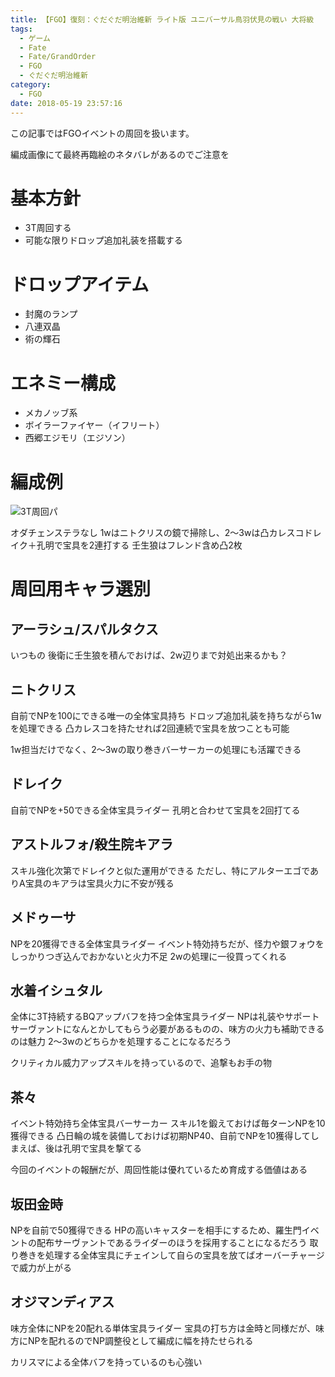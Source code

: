 ```yaml
---
title: 【FGO】復刻：ぐだぐだ明治維新 ライト版 ユニバーサル鳥羽伏見の戦い 大将級
tags:
  - ゲーム
  - Fate
  - Fate/GrandOrder
  - FGO
  - ぐだぐだ明治維新
category:
  - FGO
date: 2018-05-19 23:57:16
---
```



この記事ではFGOイベントの周回を扱います。

編成画像にて最終再臨絵のネタバレがあるのでご注意を

<!-- more -->

# 基本方針

* 3T周回する
* 可能な限りドロップ追加礼装を搭載する

# ドロップアイテム

* 封魔のランプ
* 八連双晶
* 術の輝石

# エネミー構成

* メカノッブ系
* ボイラーファイヤー（イフリート）
* 西郷エジモリ（エジソン）

# 編成例

![3T周回パ](universal-toba-fushimi-oda.png "3T周回パ")

オダチェンステラなし
1wはニトクリスの鏡で掃除し、2～3wは凸カレスコドレイク＋孔明で宝具を2連打する
壬生狼はフレンド含め凸2枚

# 周回用キャラ選別

## アーラシュ/スパルタクス

いつもの
後衛に壬生狼を積んでおけば、2w辺りまで対処出来るかも？

## ニトクリス

自前でNPを100にできる唯一の全体宝具持ち
ドロップ追加礼装を持ちながら1wを処理できる
凸カレスコを持たせれば2回連続で宝具を放つことも可能

1w担当だけでなく、2～3wの取り巻きバーサーカーの処理にも活躍できる

## ドレイク

自前でNPを+50できる全体宝具ライダー
孔明と合わせて宝具を2回打てる

## アストルフォ/殺生院キアラ

スキル強化次第でドレイクと似た運用ができる
ただし、特にアルターエゴでありA宝具のキアラは宝具火力に不安が残る

## メドゥーサ

NPを20獲得できる全体宝具ライダー
イベント特効持ちだが、怪力や銀フォウをしっかりつぎ込んでおかないと火力不足
2wの処理に一役買ってくれる

## 水着イシュタル

全体に3T持続するBQアップバフを持つ全体宝具ライダー
NPは礼装やサポートサーヴァントになんとかしてもらう必要があるものの、味方の火力も補助できるのは魅力
2～3wのどちらかを処理することになるだろう

クリティカル威力アップスキルを持っているので、追撃もお手の物

## 茶々

イベント特効持ち全体宝具バーサーカー
スキル1を鍛えておけば毎ターンNPを10獲得できる
凸日輪の城を装備しておけば初期NP40、自前でNPを10獲得してしまえば、後は孔明で宝具を撃てる

今回のイベントの報酬だが、周回性能は優れているため育成する価値はある

## 坂田金時

NPを自前で50獲得できる
HPの高いキャスターを相手にするため、羅生門イベントの配布サーヴァントであるライダーのほうを採用することになるだろう
取り巻きを処理する全体宝具にチェインして自らの宝具を放てばオーバーチャージで威力が上がる

## オジマンディアス

味方全体にNPを20配れる単体宝具ライダー
宝具の打ち方は金時と同様だが、味方にNPを配れるのでNP調整役として編成に幅を持たせられる

カリスマによる全体バフを持っているのも心強い
